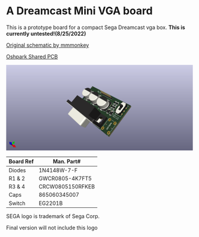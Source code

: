 # A Dreamcast Mini VGA board
This is a prototype board for a compact Sega Dreamcast vga box. **This is currently untested!(8/25/2022)**

[Original schematic by mmmonkey](https://mmmonkey.co.uk/dreamcast-internal-vga-mod/)

[Oshpark Shared PCB](https://oshpark.com/shared_projects/92EpbAlr)

![3d view](https://raw.githubusercontent.com/HH-Point/D_Mini_VGA/main/DCVGA.png)

| Board Ref | Man. Part# |
| --------- | --------- |
|Diodes | 1N4148W-7-F | 
|R1 & 2 | GWCR0805-4K7FT5 |
|R3 & 4 | CRCW0805150RFKEB |
|Caps  |865060345007 |
|Switch | EG2201B |

SEGA logo is trademark of Sega Corp. 

Final version will not include this logo

